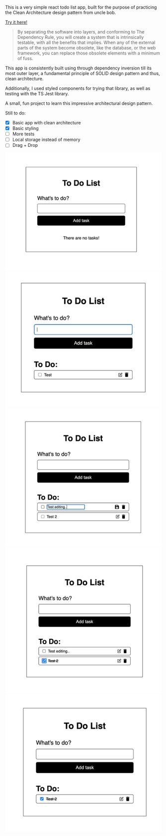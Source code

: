This is a very simple react todo list app, built for the purpose of practicing the Clean Architecture design pattern from uncle bob.

<a href="https://endearing-dolphin-19b1be.netlify.app/" target="_blank" rel="noopener noreferrer">Try it here!</a>

> By separating the software into layers, and conforming to The Dependency Rule, you will create a system that is intrinsically testable, with all the benefits that implies. When any of the external parts of the system become obsolete, like the database, or the web framework, you can replace those obsolete elements with a minimum of fuss.

This app is consistently built using through dependency inversion till its most outer layer, a fundamental principle of SOLID design pattern and thus, clean architecture.

Additionally, I used styled components for trying that library, as well as testing with the TS Jest library.

A small, fun project to learn this impressive architectural design pattern.

Still to do:

- [x] Basic app with clean architecture
- [x] Basic styling
- [ ] More tests
- [ ] Local storage instead of memory
- [ ] Drag + Drop

![](/assets/screenshot1.png)
![](/assets/screenshot2.png)
![](/assets/screenshot3.png)
![](/assets/screenshot4.png)
![](/assets/screenshot5.png)
